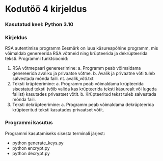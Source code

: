 # Kodutöö 4 kirjeldus

### Kasutatud keel: Python 3.10

### Kirjeldus 

RSA autentimise programm
Eesmärk on luua käsureapõhine programm, mis võimaldab genereerida RSA võtmeid ning
krüpteerida ja dekrüpteerida teksti.
Programmi funktsioonid:
1. RSA võtmepaari genereerimine:
a. Programm peab võimaldama genereerida avaliku ja privaatse võtme.
b. Avalik ja privaatne võti tuleb salvestada mõnda faili. nt. avalik_võti.txt
2. Teksti krüpteerimine:
a. Programm peab võimaldama krüpteerida sisestatud teksti (võib valida kas
krüpteerida teksti käsurealt või lugeda failist) kasutades privaatset võtit.
b. Krüpteeritud tekst tuleb salvestada mõnda faili.
3. Teksti dekrüpteerimine:
a. Programm peab võimaldama dekrüpteerida krüpteeritud teksti kasutades
privaatset võtit.


### Programmi kasutus 

Programmi kasutamiseks sisesta terminali järjest:

- python generate_keys.py
- python encrypt.py
- python decrypt.py
